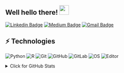 ## Well hello there! <img src="https://raw.githubusercontent.com/aemmadi/aemmadi/master/wave.gif" width="30px">

<!-- I am Anirudh Emmadi, people call me Ani, currently pursuing my bachelor's degree majoring in computer science from [The Univesity of Texas at Dallas](https://utdallas.edu/). I am a tech enthusiast & an open-source advocate. I am always open to collaborating on projects and innovative/disruptive ideas. Find out more about me & feel free to connect with me here: -->

[![Linkedin Badge](https://img.shields.io/badge/-evansimpson-blue?style=flat-square&logo=Linkedin&logoColor=white&link=https://www.linkedin.com/in/evansimpson/)](https://www.linkedin.com/in/evansimpson1/)
[![Medium Badge](https://img.shields.io/badge/-@pevansimpson-03a57a?style=flat-square&labelColor=000000&logo=Medium&link=https://medium.com/@pevansimpson/)](https://medium.com/@aemmadi)
[![Gmail Badge](https://img.shields.io/badge/-p.evansimpson@gmail.com-c14438?style=flat-square&logo=Gmail&logoColor=white&link=mailto:kanna6501@gmail.com)](mailto:p.evansimpson@gmail.com)

## ⚡ Technologies
![Python](https://img.shields.io/badge/-Python-black?style=flat-square&logo=Python)
![R](https://img.shields.io/badge/-R-276DC3?style=flat-square&logo=R&logoColor=white")
![Git](https://img.shields.io/badge/-Git-black?style=flat-square&logo=git)
![GitHub](https://img.shields.io/badge/-GitHub-181717?style=flat-square&logo=github)
![GitLab](https://img.shields.io/badge/-GitLab-FCA121?style=flat-square&logo=gitlab)
![OS](https://img.shields.io/badge/OS-Linux-informational?style=flat-square&logo=linux&logoColor=white)
![Editor](https://img.shields.io/badge/Editor-VSCode-blue?style=flat-square&logo=visual-studio-code&logoColor=white)

<details>
<summary>Click for GitHub Stats</summary>
<p align="center">

![Github Stats](https://github-readme-stats.vercel.app/api?username=educatorsRlearners&count_private=true&show_icons=true&include_all_commits=true)

![Top Langs](https://github-readme-stats.vercel.app/api/top-langs/?username=educatorsRlearners&hide=TeX&layout=compact)

![Visitor Badge](https://visitor-badge.laobi.icu/badge?page_id=educatorsRlearners.educatorsRlearners)
</p>
</details>

  
<!--
**educatorsRlearners/educatorsRlearners** is a ✨ _special_ ✨ repository because its `README.md` (this file) appears on your GitHub profile.

Here are some ideas to get you started:

- 🔭 I’m currently working on ...
- 🌱 I’m currently learning ...
- 👯 I’m looking to collaborate on ...
- 🤔 I’m looking for help with ...
- 💬 Ask me about ...
- 📫 How to reach me: ...
- 😄 Pronouns: ...
- ⚡ Fun fact: ...
-->
